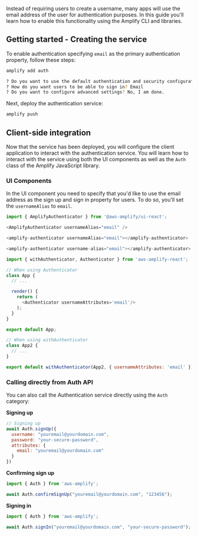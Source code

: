 Instead of requiring users to create a username, many apps will use the email address of the user for authentication purposes. In this guide you'll learn how to enable this functionality using the Amplify CLI and libraries.

## Getting started - Creating the service

To enable authentication specifying `email` as the primary authentication property, follow these steps:

```sh
amplify add auth

? Do you want to use the default authentication and security configuration? Default configuration
? How do you want users to be able to sign in? Email
? Do you want to configure advanced settings? No, I am done.
```

Next, deploy the authentication service:

```sh
amplify push
```

## Client-side integration

Now that the service has been deployed, you will configure the client application to interact with the authentication service. You will learn how to interact with the service using both the UI components as well as the `Auth` class of the Amplify JavaScript library.

### UI Components

In the UI component you need to specify that you'd like to use the email address as the sign up and sign in property for users. To do so, you'll set the `usernameAlias` to `email`.

<amplify-block-switcher>

<amplify-block name="React">

```js
import { AmplifyAuthenticator } from '@aws-amplify/ui-react';

<AmplifyAuthenticator usernameAlias="email" />
```
</amplify-block>

<amplify-block name="Angular">

```js
<amplify-authenticator usernameAlias="email"></amplify-authenticator>
```

</amplify-block>

<amplify-block name="Vue">

```js
<amplify-authenticator username-alias="email"></amplify-authenticator>
```

</amplify-block>

<amplify-block name="React Native">

```js
import { withAuthenticator, Authenticator } from 'aws-amplify-react';

// When using Authenticator
class App {
  // ...

  render() {
    return (
      <Authenticator usernameAttributes='email'/>
    );
  }
}

export default App;

// When using withAuthenticator
class App2 {
  // ...
}

export default withAuthenticator(App2, { usernameAttributes: 'email' });
```

</amplify-block>

</amplify-block-switcher>

### Calling directly from Auth API

You can also call the Authentication service directly using the `Auth` category:

**Signing up**

```js
// Signing up
await Auth.signUp({
  username: "youremail@yourdomain.com",
  password: "your-secure-password",
  attributes: {
    email: "youremail@yourdomain.com"
  }
})
```

**Confirming sign up**

```js
import { Auth } from 'aws-amplify';

await Auth.confirmSignUp("youremail@yourdomain.com", "123456");
```

**Signing in**

```js
import { Auth } from 'aws-amplify';

await Auth.signIn("youremail@yourdomain.com", "your-secure-password");
```